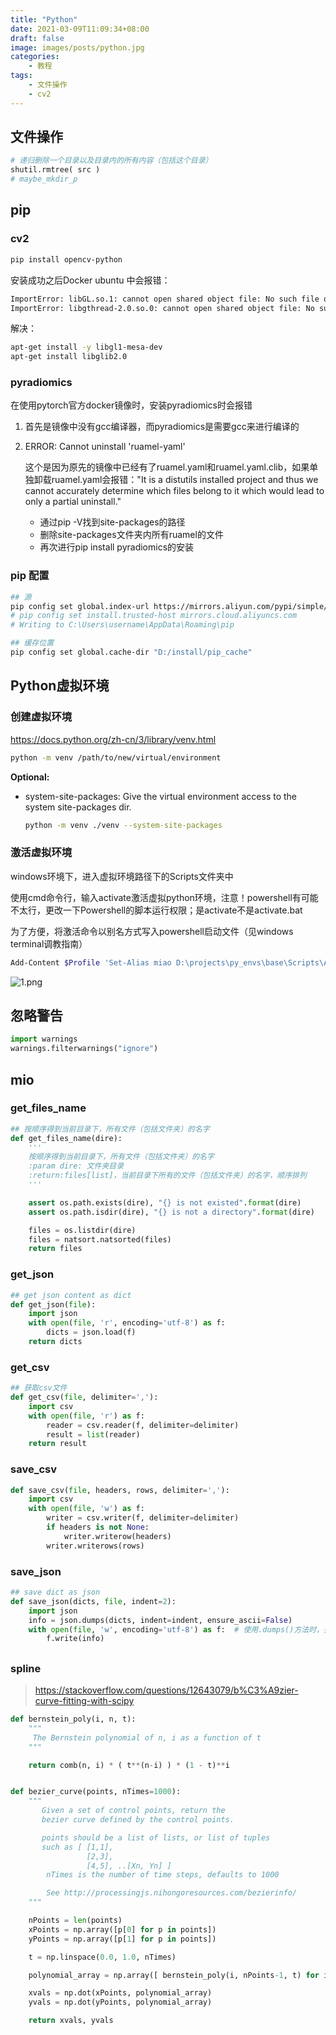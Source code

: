 ```yaml
---
title: "Python"
date: 2021-03-09T11:09:34+08:00
draft: false
image: images/posts/python.jpg
categories:
    - 教程
tags:
    - 文件操作
    - cv2
---
```


## 文件操作
```Python
# 递归删除一个目录以及目录内的所有内容（包括这个目录）
shutil.rmtree( src )   
# maybe_mkdir_p
```


## pip

### cv2

```bash
pip install opencv-python
```

安装成功之后Docker ubuntu 中会报错：

```bash
ImportError: libGL.so.1: cannot open shared object file: No such file or directory
ImportError: libgthread-2.0.so.0: cannot open shared object file: No such file or directory
```

解决：

```bash
apt-get install -y libgl1-mesa-dev
apt-get install libglib2.0
```
### pyradiomics

在使用pytorch官方docker镜像时，安装pyradiomics时会报错

1. 首先是镜像中没有gcc编译器，而pyradiomics是需要gcc来进行编译的
2. ERROR: Cannot uninstall 'ruamel-yaml'
    
    这个是因为原先的镜像中已经有了ruamel.yaml和ruamel.yaml.clib，如果单独卸载ruamel.yaml会报错："It is a distutils installed project and thus we cannot accurately determine which files belong to it which would lead to only a partial uninstall."

    - 通过pip -V找到site-packages的路径
    - 删除site-packages文件夹内所有ruamel的文件
    - 再次进行pip install pyradiomics的安装

### pip 配置

```bash
## 源
pip config set global.index-url https://mirrors.aliyun.com/pypi/simple/
# pip config set install.trusted-host mirrors.cloud.aliyuncs.com
# Writing to C:\Users\username\AppData\Roaming\pip

## 缓存位置
pip config set global.cache-dir "D:/install/pip_cache"
```


## Python虚拟环境

### 创建虚拟环境

https://docs.python.org/zh-cn/3/library/venv.html

```bash
python -m venv /path/to/new/virtual/environment
```

**Optional:**

- system-site-packages: Give the virtual environment access to the system site-packages dir.

    ```bash
    python -m venv ./venv --system-site-packages
    ```

### 激活虚拟环境

windows环境下，进入虚拟环境路径下的Scripts文件夹中

使用cmd命令行，输入activate激活虚拟python环境，注意！powershell有可能不太行，更改一下Powershell的脚本运行权限；是activate不是activate.bat

为了方便，将激活命令以别名方式写入powershell启动文件（见windows terminal调教指南）

```bash
Add-Content $Profile 'Set-Alias miao D:\projects\py_envs\base\Scripts\Activate.ps1'
```

![1.png](https://s2.loli.net/2024/01/21/OjYpqDdANsQb3Gu.png)

## 忽略警告

```python
import warnings
warnings.filterwarnings("ignore")
```

## mio

### get_files_name

```python
## 按顺序得到当前目录下，所有文件（包括文件夹）的名字
def get_files_name(dire):
    '''
    按顺序得到当前目录下，所有文件（包括文件夹）的名字
    :param dire: 文件夹目录
    :return:files[list]，当前目录下所有的文件（包括文件夹）的名字，顺序排列
    '''

    assert os.path.exists(dire), "{} is not existed".format(dire)
    assert os.path.isdir(dire), "{} is not a directory".format(dire)

    files = os.listdir(dire)
    files = natsort.natsorted(files)
    return files
```

### get_json

```python
## get json content as dict
def get_json(file):
    import json
    with open(file, 'r', encoding='utf-8') as f:
        dicts = json.load(f)
    return dicts
```

### get_csv

```python
## 获取csv文件
def get_csv(file, delimiter=','):
    import csv
    with open(file, 'r') as f:
        reader = csv.reader(f, delimiter=delimiter)
        result = list(reader)
    return result
```

### save_csv

```python
def save_csv(file, headers, rows, delimiter=','):
    import csv
    with open(file, 'w') as f:
        writer = csv.writer(f, delimiter=delimiter)
        if headers is not None:
            writer.writerow(headers)
        writer.writerows(rows)
```

### save_json

```py
## save dict as json
def save_json(dicts, file, indent=2):
    import json
    info = json.dumps(dicts, indent=indent, ensure_ascii=False)
    with open(file, 'w', encoding='utf-8') as f:  # 使用.dumps()方法时，要写入
        f.write(info)
```



## 

### spline

> https://stackoverflow.com/questions/12643079/b%C3%A9zier-curve-fitting-with-scipy



```python
def bernstein_poly(i, n, t):
    """
     The Bernstein polynomial of n, i as a function of t
    """

    return comb(n, i) * ( t**(n-i) ) * (1 - t)**i


def bezier_curve(points, nTimes=1000):
    """
       Given a set of control points, return the
       bezier curve defined by the control points.

       points should be a list of lists, or list of tuples
       such as [ [1,1], 
                 [2,3], 
                 [4,5], ..[Xn, Yn] ]
        nTimes is the number of time steps, defaults to 1000

        See http://processingjs.nihongoresources.com/bezierinfo/
    """

    nPoints = len(points)
    xPoints = np.array([p[0] for p in points])
    yPoints = np.array([p[1] for p in points])

    t = np.linspace(0.0, 1.0, nTimes)

    polynomial_array = np.array([ bernstein_poly(i, nPoints-1, t) for i in range(0, nPoints)   ])

    xvals = np.dot(xPoints, polynomial_array)
    yvals = np.dot(yPoints, polynomial_array)

    return xvals, yvals


```

